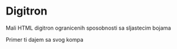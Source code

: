 # Digitron
Mali HTML digitron ogranicenih sposobnosti sa sljastecim bojama


Primer ti dajem sa svog kompa